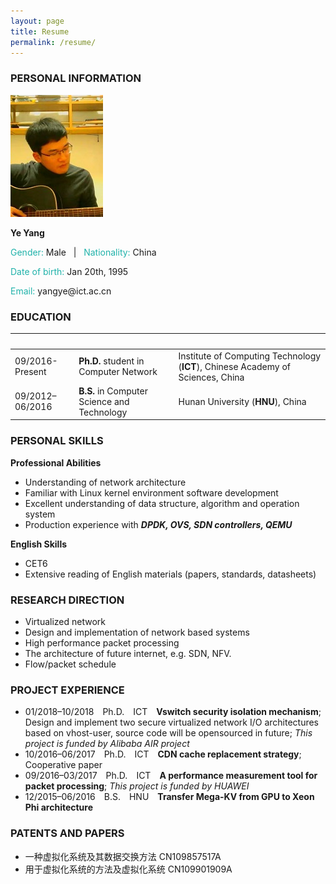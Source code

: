 ```yaml
---
layout: page
title: Resume
permalink: /resume/
---
```


### **PERSONAL INFORMATION**
<img class="profile-picture" src="/static/img/me.jpg">

**Ye Yang**

<p><font color="#20B2AA">Gender:&nbsp;</font>Male&nbsp;&nbsp;&nbsp;|&nbsp;&nbsp;&nbsp;<font color="#20B2AA">Nationality:&nbsp;</font>China</p>

<p><font color="#20B2AA">Date of birth:&nbsp;</font>Jan 20th,&nbsp;1995</p>

<p><font color="#20B2AA">Email: </font>yangye@ict.ac.cn</p>

### **EDUCATION**

&nbsp;|&nbsp;|&nbsp;
-----|-------|---------
09/2016-Present | **Ph.D.** student in Computer Network | Institute of Computing Technology (**ICT**), Chinese Academy of Sciences, China
09/2012–06/2016 | **B.S.** in Computer Science and Technology | Hunan University (**HNU**), China


### **PERSONAL SKILLS**

**Professional Abilities**  

* Understanding of network architecture  
* Familiar with Linux kernel environment software development  
* Excellent understanding of data structure, algorithm and operation system  
* Production experience with ***DPDK, OVS, SDN controllers, QEMU***  

**English Skills**  
* CET6
* Extensive reading of English materials (papers, standards, datasheets)

### **RESEARCH DIRECTION**

* Virtualized network
* Design and implementation of network based systems
* High performance packet processing
* The architecture of future internet, e.g. SDN, NFV.
* Flow/packet schedule

### **PROJECT EXPERIENCE**

* 01/2018–10/2018&emsp;Ph.D.&emsp;ICT&emsp;**Vswitch security isolation mechanism**; Design and implement two secure virtualized network I/O architectures based on vhost-user, source code will be opensourced in future; *This project is funded by Alibaba AIR project*
* 10/2016–06/2017&emsp;Ph.D.&emsp;ICT&emsp;**CDN cache replacement strategy**; Cooperative paper
* 09/2016–03/2017&emsp;Ph.D.&emsp;ICT&emsp;**A performance measurement tool for packet processing**; *This project is funded by HUAWEI*
* 12/2015–06/2016&emsp;B.S.&emsp;HNU&emsp;**Transfer Mega-KV from GPU to Xeon Phi architecture**

### **PATENTS AND PAPERS**

* 一种虚拟化系统及其数据交换方法 CN109857517A
* 用于虚拟化系统的方法及虚拟化系统 CN109901909A